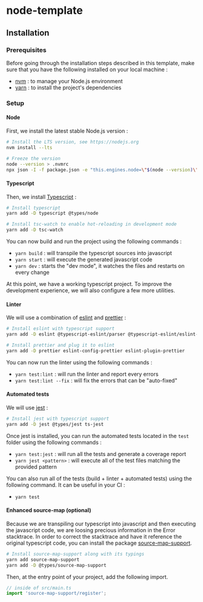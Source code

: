 # node-template

## Installation

### Prerequisites

Before going through the installation steps described in this template,
make sure that you have the following installed on your local machine :

- [nvm](https://github.com/nvm-sh/nvm) : to manage your Node.js environment
- [yarn](https://yarnpkg.com) : to install the project's dependencies

### Setup

#### Node

First, we install the latest stable Node.js version :

```sh
# Install the LTS version, see https://nodejs.org
nvm install --lts

# Freeze the version
node --version > .nvmrc
npx json -I -f package.json -e "this.engines.node=\"$(node --version)\""
```

#### Typescript

Then, we install [Typescript](https://www.typescriptlang.org) :

```sh
# Install typescript
yarn add -D typescript @types/node

# Install tsc-watch to enable hot-reloading in development mode
yarn add -D tsc-watch
```

You can now build and run the project using the following commands :
- `yarn build` : will transpile the typescript sources into javascript
- `yarn start` : will execute the generated javascript code
- `yarn dev` : starts the "dev mode", it watches the files and restarts on every change

At this point, we have a working typescript project. To improve the development experience, we will also configure a few more utilities.

#### Linter

We will use a combination of [eslint](https://eslint.org) and [prettier](https://prettier.io) :

```sh
# Install eslint with typescript support
yarn add -D eslint @typescript-eslint/parser @typescript-eslint/eslint-plugin eslint-plugin-simple-import-sort

# Install prettier and plug it to eslint
yarn add -D prettier eslint-config-prettier eslint-plugin-prettier
```

You can now run the linter using the following commands :
- `yarn test:lint` : will run the linter and report every errors
- `yarn test:lint --fix` : will fix the errors that can be "auto-fixed"

#### Automated tests

We will use [jest](https://jestjs.io) :

```sh
# Install jest with typescript support
yarn add -D jest @types/jest ts-jest
```

Once jest is installed, you can run the automated tests located in the `test` folder using the following commands :
- `yarn test:jest` : will run all the tests and generate a coverage report
- `yarn jest <pattern>` : will execute all of the test files matching the provided pattern

You can also run all of the tests (build + linter + automated tests) using the following command. It can be useful in your CI :
- `yarn test`

#### Enhanced source-map (optional)

Because we are transpiling our typescript into javascript and then executing the javascript code,
we are loosing precious information in the Error stacktrace.
In order to correct the stacktrace and have it reference the original typescript code, you can install the package [source-map-support](https://github.com/evanw/node-source-map-support).

```sh
# Install source-map-support along with its typings
yarn add source-map-support
yarn add -D @types/source-map-support
```

Then, at the entry point of your project, add the following import.

```ts
// inside of src/main.ts
import 'source-map-support/register';
```

